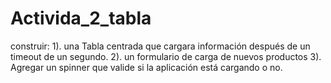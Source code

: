 # Activida_2_tabla
construir:  1). una Tabla centrada que cargara información después de un timeout de un segundo. 2). un formulario de carga de nuevos productos 3). Agregar un spinner que valide si la aplicación está cargando o no. 
